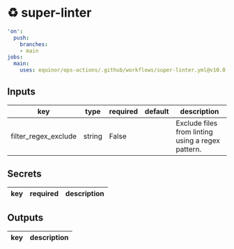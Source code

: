 # ♻ super-linter

```yaml
'on':
  push:
    branches:
    - main
jobs:
  main:
    uses: equinor/ops-actions/.github/workflows/super-linter.yml@v10.0.0

```

## Inputs

key | type | required | default | description
--- | --- | --- | --- | ---
filter_regex_exclude | string | False |  | Exclude files from linting using a regex pattern.

## Secrets

key | required | description
--- | --- | ---

## Outputs

key | description
--- | ---
